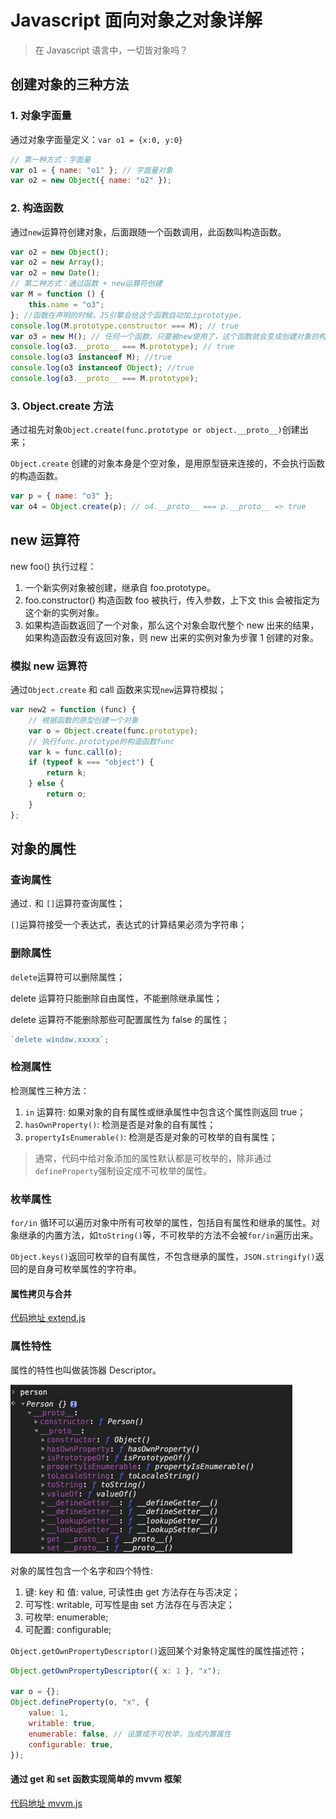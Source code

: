# Javascript 面向对象之对象详解

> 在 Javascript 语言中，一切皆对象吗？

## 创建对象的三种方法

### 1. 对象字面量

通过对象字面量定义：`var o1 = {x:0, y:0}`

```js
// 第一种方式：字面量
var o1 = { name: "o1" }; // 字面量对象
var o2 = new Object({ name: "o2" });
```

### 2. 构造函数

通过`new`运算符创建对象，后面跟随一个函数调用，此函数叫构造函数。

```js
var o2 = new Object();
var o2 = new Array();
var o2 = new Date();
// 第二种方式：通过函数 + new运算符创建
var M = function () {
	this.name = "o3";
}; //函数在声明的时候，JS引擎会给这个函数自动加上prototype.
console.log(M.prototype.constructor === M); // true
var o3 = new M(); // 任何一个函数，只要被new使用了，这个函数就会变成创建对象的构造函数
console.log(o3.__proto__ === M.prototype); // true
console.log(o3 instanceof M); //true
console.log(o3 instanceof Object); //true
console.log(o3.__proto__ === M.prototype);
```

### 3. Object.create 方法

通过祖先对象`Object.create(func.prototype or object.__proto__)`创建出来；

`Object.create` 创建的对象本身是个空对象，是用原型链来连接的，不会执行函数的构造函数。

```js
var p = { name: "o3" };
var o4 = Object.create(p); // o4.__proto__ === p.__proto__ => true
```

## new 运算符

new foo() 执行过程：

1. 一个新实例对象被创建，继承自 foo.prototype。
2. foo.constructor() 构造函数 foo 被执行，传入参数，上下文 this 会被指定为这个新的实例对象。
3. 如果构造函数返回了一个对象，那么这个对象会取代整个 new 出来的结果，如果构造函数没有返回对象，则 new 出来的实例对象为步骤 1 创建的对象。

### 模拟 new 运算符

通过`Object.create` 和 call 函数来实现`new`运算符模拟；

```js
var new2 = function (func) {
	// 根据函数的原型创建一个对象
	var o = Object.create(func.prototype);
	// 执行func.prototype的构造函数func
	var k = func.call(o);
	if (typeof k === "object") {
		return k;
	} else {
		return o;
	}
};
```

## 对象的属性

### 查询属性

通过`.` 和 `[]`运算符查询属性；

`[]`运算符接受一个表达式，表达式的计算结果必须为字符串；

### 删除属性

`delete`运算符可以删除属性；

delete 运算符只能删除自由属性，不能删除继承属性；

delete 运算符不能删除那些可配置属性为 false 的属性；

```js
`delete window.xxxxx`;
```

### 检测属性

检测属性三种方法：

1. `in` 运算符: 如果对象的自有属性或继承属性中包含这个属性则返回 true；
2. `hasOwnProperty()`: 检测是否是对象的自有属性；
3. `propertyIsEnumerable()`: 检测是否是对象的可枚举的自有属性；

> 通常，代码中给对象添加的属性默认都是可枚举的，除非通过`defineProperty`强制设定成不可枚举的属性。

### 枚举属性

`for/in` 循环可以遍历对象中所有可枚举的属性，包括自有属性和继承的属性。对象继承的内置方法，如`toString()`等，不可枚举的方法不会被`for/in`遍历出来。

`Object.keys()`返回可枚举的自有属性，不包含继承的属性，`JSON.stringify()`返回的是自身可枚举属性的字符串。

#### 属性拷贝与合并

[代码地址 extend.js](../Code/Javascript/extend.js)

### 属性特性

属性的特性也叫做装饰器 Descriptor。

![property_descriptor](../Images/Javascript/object_get_set.png)

对象的属性包含一个名字和四个特性:

1. 键: key 和 值: value, 可读性由 get 方法存在与否决定；
2. 可写性: writable, 可写性是由 set 方法存在与否决定；
3. 可枚举: enumerable;
4. 可配置: configurable;

`Object.getOwnPropertyDescriptor()`返回某个对象特定属性的属性描述符；

```js
Object.getOwnPropertyDescriptor({ x: 1 }, "x");

var o = {};
Object.defineProperty(o, "x", {
	value: 1,
	writable: true,
	enumerable: false, // 设置成不可枚举，当成内置属性
	configurable: true,
});
```

#### 通过 get 和 set 函数实现简单的 mvvm 框架

[代码地址 mvvm.js](../Code/Javascript/mvvm.js)
